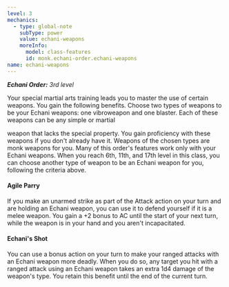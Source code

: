 ```yaml
---
level: 3
mechanics:
  - type: global-note
    subType: power
    value: echani-weapons
    moreInfo:
      model: class-features
      id: monk.echani-order.echani-weapons
name: echani-weapons
---
```

_**Echani Order:** 3rd level_
Your special martial arts training leads you to master the use of certain weapons. You gain the following benefits. Choose two types of weapons to be your Echani weapons: one vibroweapon and one blaster. Each of these weapons can be any simple or martial 
weapon that lacks the special property. You gain proficiency with these weapons if you don't already have it. Weapons of the chosen types are monk weapons for you. Many of this order's features work only with your Echani weapons. When you reach 6th, 11th, and 17th level in this class, you can choose another type of weapon to be an Echani weapon for you, following the criteria above.
#### Agile Parry
If you make an unarmed strike as part of the Attack action on your turn and are holding an Echani weapon, you can use it to defend yourself if it is a melee weapon. You gain a +2 bonus to AC until the start of your next turn, while the weapon is in your hand and you aren't incapacitated.
#### Echani's Shot
You can use a bonus action on your turn to make your ranged attacks with an Echani weapon more deadly. When you do so, any target you hit with a ranged attack using an Echani weapon takes an extra 1d4 damage of the weapon's type. You retain this benefit until the end of the current turn.